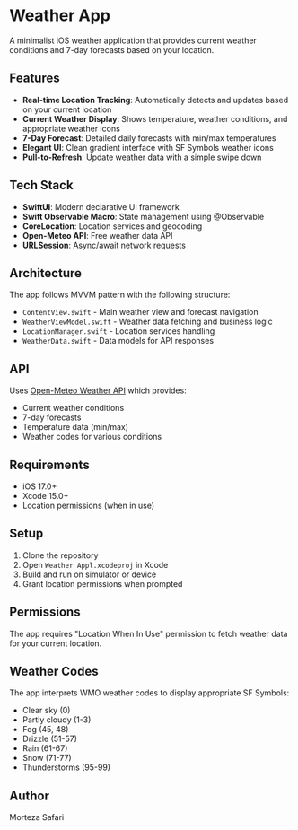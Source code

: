 # Weather App

A minimalist iOS weather application that provides current weather conditions and 7-day forecasts based on your location.

## Features

- **Real-time Location Tracking**: Automatically detects and updates based on your current location
- **Current Weather Display**: Shows temperature, weather conditions, and appropriate weather icons
- **7-Day Forecast**: Detailed daily forecasts with min/max temperatures
- **Elegant UI**: Clean gradient interface with SF Symbols weather icons
- **Pull-to-Refresh**: Update weather data with a simple swipe down

## Tech Stack

- **SwiftUI**: Modern declarative UI framework
- **Swift Observable Macro**: State management using @Observable
- **CoreLocation**: Location services and geocoding
- **Open-Meteo API**: Free weather data API
- **URLSession**: Async/await network requests

## Architecture

The app follows MVVM pattern with the following structure:

- `ContentView.swift` - Main weather view and forecast navigation
- `WeatherViewModel.swift` - Weather data fetching and business logic
- `LocationManager.swift` - Location services handling
- `WeatherData.swift` - Data models for API responses

## API

Uses [Open-Meteo Weather API](https://open-meteo.com/) which provides:
- Current weather conditions
- 7-day forecasts
- Temperature data (min/max)
- Weather codes for various conditions

## Requirements

- iOS 17.0+
- Xcode 15.0+
- Location permissions (when in use)

## Setup

1. Clone the repository
2. Open `Weather Appl.xcodeproj` in Xcode
3. Build and run on simulator or device
4. Grant location permissions when prompted

## Permissions

The app requires "Location When In Use" permission to fetch weather data for your current location.

## Weather Codes

The app interprets WMO weather codes to display appropriate SF Symbols:
- Clear sky (0)
- Partly cloudy (1-3)
- Fog (45, 48)
- Drizzle (51-57)
- Rain (61-67)
- Snow (71-77)
- Thunderstorms (95-99)

## Author

Morteza Safari
